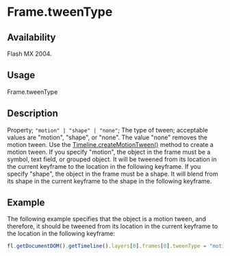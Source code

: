 # Frame.tweenType

## Availability

Flash MX 2004.

## Usage

Frame.tweenType

## Description

Property; `"motion" | "shape" | "none"`; The type of tween; acceptable values are "motion", "shape", or "none". The value "none" removes the motion tween. Use the [Timeline.createMotionTween()](../Timeline_object/Timeline11.md) method to create a motion tween.
If you specify "motion", the object in the frame must be a symbol, text field, or grouped object. It will be tweened from its location in the current keyframe to the location in the following keyframe.
If you specify "shape", the object in the frame must be a shape. It will blend from its shape in the current keyframe to the shape in the following keyframe.

## Example

The following example specifies that the object is a motion tween, and therefore, it should be tweened from its location in the current keyframe to the location in the following keyframe:

```javascript
fl.getDocumentDOM().getTimeline().layers[0].frames[0].tweenType = "motion";
```
